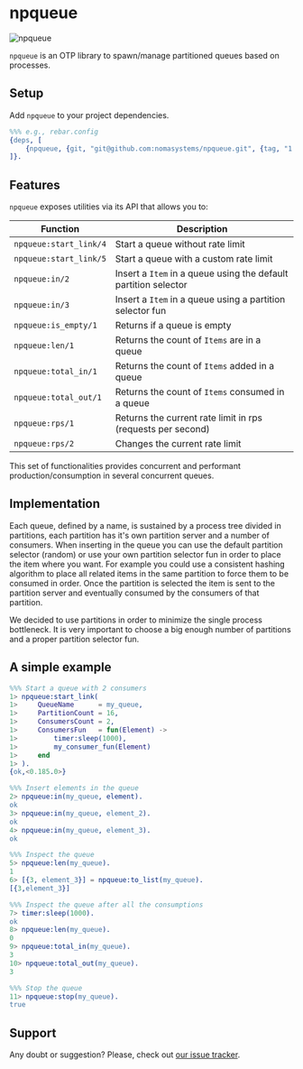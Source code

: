 # npqueue
![npqueue](https://github.com/nomasystems/npqueue/actions/workflows/build.yml/badge.svg)

`npqueue` is an OTP library to spawn/manage partitioned queues based on processes.

## Setup

Add `npqueue` to your project dependencies.

```erl
%%% e.g., rebar.config
{deps, [
    {npqueue, {git, "git@github.com:nomasystems/npqueue.git", {tag, "1.0.3"}}}
]}.
```

## Features

`npqueue` exposes utilities via its API that allows you to:

| Function | Description |
| --------  | ------------ |
| `npqueue:start_link/4` | Start a queue without rate limit |
| `npqueue:start_link/5` | Start a queue with a custom rate limit |
| `npqueue:in/2` | Insert a `Item` in a queue using the default partition selector |
| `npqueue:in/3` | Insert a `Item` in a queue using a partition selector fun |
| `npqueue:is_empty/1` | Returns if a queue is empty |
| `npqueue:len/1` | Returns the count of `Items` are in a queue| 
| `npqueue:total_in/1` | Returns the count of `Items` added in a queue |
| `npqueue:total_out/1` | Returns the count of `Items` consumed in a queue |
| `npqueue:rps/1` | Returns the current rate limit in rps (requests per second) |
| `npqueue:rps/2` | Changes the current rate limit |

This set of functionalities provides concurrent and performant production/consumption in several concurrent queues.

## Implementation

Each queue, defined by a name, is sustained by a process tree divided in partitions, each partition has it's own partition server and a number of consumers.
When inserting in the queue you can use the default partition selector (random) or use your own partition selector fun in order to place the item where you want. For example you could use a consistent hashing algorithm to place all related items in the same partition to force them to be consumed in order.
Once the partition is selected the item is sent to the partition server and eventually consumed by the consumers of that partition.

We decided to use partitions in order to minimize the single process bottleneck. It is very important to choose a big enough number of partitions and a proper partition selector fun.


## A simple example

```erl
%%% Start a queue with 2 consumers
1> npqueue:start_link(
1>     QueueName      = my_queue,
1>     PartitionCount = 16,
1>     ConsumersCount = 2,
1>     ConsumersFun   = fun(Element) ->
1>         timer:sleep(1000),
1>         my_consumer_fun(Element)
1>     end
1> ).
{ok,<0.185.0>}

%%% Insert elements in the queue
2> npqueue:in(my_queue, element).
ok
3> npqueue:in(my_queue, element_2).
ok
4> npqueue:in(my_queue, element_3).
ok

%%% Inspect the queue
5> npqueue:len(my_queue).
1
6> [{3, element_3}] = npqueue:to_list(my_queue).
[{3,element_3}]

%%% Inspect the queue after all the consumptions
7> timer:sleep(1000).
ok
8> npqueue:len(my_queue).
0
9> npqueue:total_in(my_queue).
3
10> npqueue:total_out(my_queue).
3

%%% Stop the queue
11> npqueue:stop(my_queue).
true
```

## Support

Any doubt or suggestion? Please, check out [our issue tracker](https://github.com/nomasystems/npqueue/issues).
